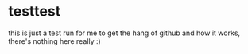 # testtest
this is just a test run for me to get the hang of github and how it works, there's nothing here really :)

